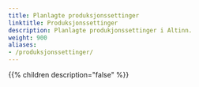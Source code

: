 ```yaml
---
title: Planlagte produksjonssettinger
linktitle: Produksjonssettinger
description: Planlagte produkjonssettinger i Altinn.
weight: 900
aliases:
- /produksjonssettinger/
---
```


{{% children description="false" %}}

